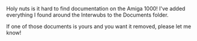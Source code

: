 Holy nuts is it hard to find documentation on the Amiga 1000!  I've added everything I found around the Interwubs to the Documents folder.

If one of those documents is yours and you want it removed, please let me know!
